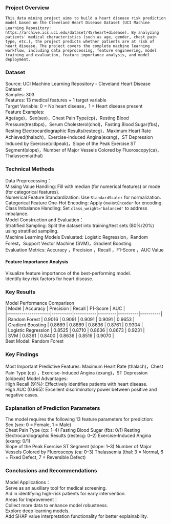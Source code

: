 ### Project Overview  
    This data mining project aims to build a heart disease risk prediction model based on the Cleveland Heart Disease Dataset (UCI Machine Learning Repository：https://archive.ics.uci.edu/dataset/45/heart+disease). By analyzing patients' medical characteristics (such as age, gender, chest pain type, etc.), the project predicts whether patients are at risk of heart disease. The project covers the complete machine learning workflow, including data preprocessing, feature engineering, model training and evaluation, feature importance analysis, and model deployment.
### Dataset  
Source: UCI Machine Learning Repository - Cleveland Heart Disease Dataset  
Samples: 303  
Features: 13 medical features + 1 target variable  
Target Variable:  0 = No heart disease，1 = Heart disease present  
Feature Examples:  
Age(age)，Sex(sex)，Chest Pain Type(cp)，Resting Blood Pressure(trestbps)，Serum Cholesterol(chol)，Fasting Blood Sugar(fbs)，Resting Electrocardiographic Results(restecg)，Maximum Heart Rate Achieved(thalach)，Exercise-Induced Angina(exang)，ST Depression Induced by Exercise(oldpeak)，Slope of the Peak Exercise ST Segment(slope)，Number of Major Vessels Colored by Fluoroscopy(ca)，Thalassemia(thal)  
### Technical Methods  
Data Preprocessing：  
Missing Value Handling: Fill with median (for numerical features) or mode (for categorical features).  
Numerical Feature Standardization: Use `StandardScaler` for normalization.  
Categorical Feature One-Hot Encoding: Apply `OneHotEncoder` for encoding.  
Class Imbalance Handling: Set `class_weight='balanced'` to address imbalance.  
Model Construction and Evaluation：  
Stratified Sampling: Split the dataset into training/test sets (80%/20%) using stratified sampling.  
Machine Learning Models Evaluated: Logistic Regression，Random Forest，Support Vector Machine (SVM)，Gradient Boosting  
Evaluation Metrics: Accuracy ，Precision ，Recall ，F1-Score ，AUC Value  
#### Feature Importance Analysis  
Visualize feature importance of the best-performing model.  
Identify key risk factors for heart disease.

### Key Results  
Model Performance Comparison  
| Model               | Accuracy | Precision | Recall  | F1-Score | AUC      |  
|---------------------|----------|-----------|---------|----------|----------|  
| Random Forest       | 0.9016   | 0.9091    | 0.9091  | 0.9091   | 0.9653   |  
| Gradient Boosting   | 0.8689   | 0.8889    | 0.8636  | 0.8761   | 0.9304   |  
| Logistic Regression | 0.8525   | 0.8710    | 0.8636  | 0.8673   | 0.9231   |  
| SVM                 | 0.8361   | 0.8400    | 0.8636  | 0.8516   | 0.9070   |  
Best Model: Random Forest
### Key Findings  
Most Important Predictive Features:  Maximum Heart Rate (thalach)，Chest Pain Type (cp) ，Exercise-Induced Angina (exang)，ST Depression (oldpeak) 
Model Advantages:  
High Recall (91%): Effectively identifies patients with heart disease.  
High AUC (0.965): Excellent discriminatory power between positive and negative cases.
### Explanation of Prediction Parameters  
The model requires the following 13 feature parameters for prediction:  
Sex (sex: 0 = Female, 1 = Male)  
Chest Pain Type (cp: 1–4) 
Fasting Blood Sugar (fbs: 0/1) 
Resting Electrocardiographic Results (restecg: 0–2)
Exercise-Induced Angina (exang: 0/1)  
Slope of the Peak Exercise ST Segment (slope: 1–3) 
Number of Major Vessels Colored by Fluoroscopy (ca: 0–3)
Thalassemia (thal: 3 = Normal, 6 = Fixed Defect, 7 = Reversible Defect)
### Conclusions and Recommendations  
Model Applications：  
Serve as an auxiliary tool for medical screening.  
Aid in identifying high-risk patients for early intervention.  
Areas for Improvement：  
Collect more data to enhance model robustness.  
Explore deep learning models.  
Add SHAP value interpretation functionality for better explainability.
